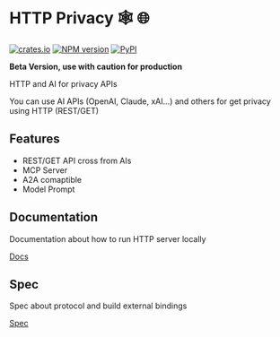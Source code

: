 # HTTP Privacy 🕸️ 🌐 

[![crates.io](https://img.shields.io/crates/v/privacy_http_sdk)](https://crates.io/crates/privacy_http_sdk)
[![NPM version](https://img.shields.io/npm/v/http-privacy-js.svg)](https://www.npmjs.com/package/http-privacy-js)
[![PyPI](https://img.shields.io/pypi/v/http-privacy-sdk.svg)](https://pypi.org/project/http-privacy-sdk)


**Beta Version, use with caution for production**

HTTP and AI for privacy APIs

You can use AI APIs (OpenAI, Claude, xAI...) and others for get privacy using HTTP (REST/GET)

## Features

- REST/GET API cross from AIs
- MCP Server
- A2A comaptible
- Model Prompt

## Documentation

Documentation about how to run HTTP server locally

[Docs](https://github.com/AI-Robotic-Labs/http-privacy/tree/main/doc)

## Spec

Spec about protocol and build external bindings

[Spec](https://github.com/AI-Robotic-Labs/http-privacy/blob/main/spec/spec.md)
